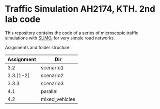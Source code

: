 # Traffic Simulation AH2174, KTH. 2nd lab code

This repository contains the code of a series of microscopic traffic simulations with [SUMO](https://github.com/eclipse/sumo), for very simple road networks.

Asignments and folder structure:

|Assignment |Dir   |
|---|---|
|3.2 |scenario1 |
|3.3.(1-2) | scenario2   |
|3.3.3 | scenario3  |
|4.1 | parallel   |
|4.2 | mixed_vehicles  |
